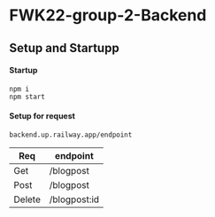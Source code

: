 # FWK22-group-2-Backend

## Setup and Startupp

#### Startup
```
npm i
npm start 
```

#### Setup for request
```
backend.up.railway.app/endpoint
```
| Req   | endpoint  |
|-------|-----------|
| Get   | /blogpost |
| Post  | /blogpost |
| Delete| /blogpost:id|


